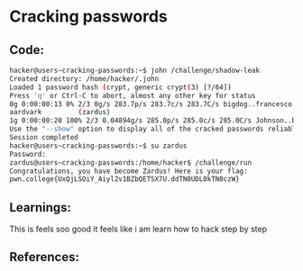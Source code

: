 # Cracking passwords
## Code:
```bash
hacker@users~cracking-passwords:~$ john /challenge/shadow-leak
Created directory: /home/hacker/.john
Loaded 1 password hash (crypt, generic crypt(3) [?/64])
Press 'q' or Ctrl-C to abort, almost any other key for status
0g 0:00:00:13 0% 2/3 0g/s 283.7p/s 283.7c/s 283.7C/s bigdog..francesco
aardvark         (zardus)
1g 0:00:00:20 100% 2/3 0.04894g/s 285.0p/s 285.0c/s 285.0C/s Johnson..buzz
Use the "--show" option to display all of the cracked passwords reliably
Session completed
hacker@users~cracking-passwords:~$ su zardus
Password:
zardus@users~cracking-passwords:/home/hacker$ /challenge/run
Congratulations, you have become Zardus! Here is your flag:
pwn.college{UxQjLSOiY_Aiyl2v1BZbQETSX7U.ddTN0UDL0kTN0czW}
```
## Learnings:
This is feels soo good it feels like i am learn how to hack step by step
## References:

